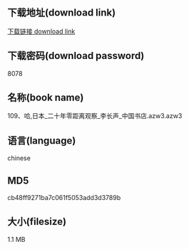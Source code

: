 ## 下载地址(download link)
[下载链接 download link](https://voluble-croquembouche-d321dc.netlify.app/?s=109%E3%80%81%E5%93%88%2C%E6%97%A5%E6%9C%AC_%E4%BA%8C%E5%8D%81%E5%B9%B4%E9%9B%B6%E8%B7%9D%E7%A6%BB%E8%A7%82%E5%AF%9F_%E6%9D%8E%E9%95%BF%E5%A3%B0_%E4%B8%AD%E5%9B%BD%E4%B9%A6%E5%BA%97.azw3)

## 下载密码(download password)
8078

## 名称(book name)
109、哈,日本_二十年零距离观察_李长声_中国书店.azw3.azw3

## 语言(language)
chinese

## MD5
cb48ff9271ba7c061f5053add3d3789b

## 大小(filesize)
1.1 MB

